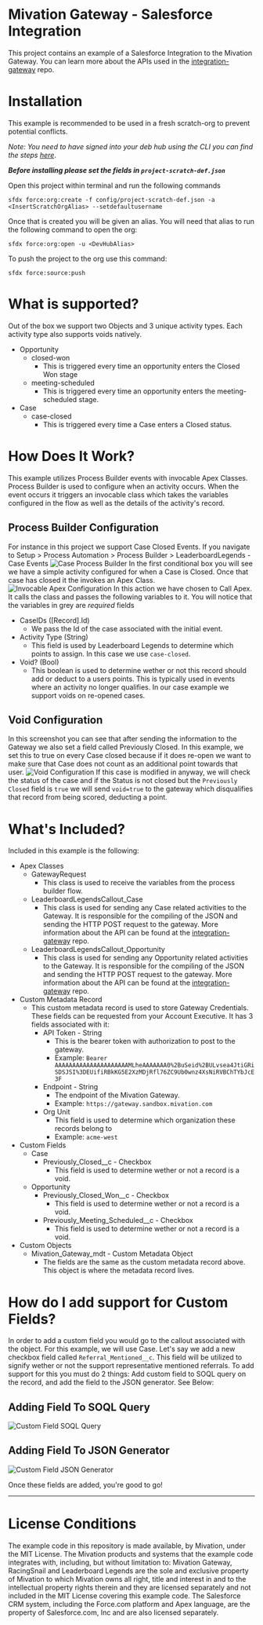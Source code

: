 # Mivation Gateway - Salesforce Integration
This project contains an example of a Salesforce Integration to the Mivation Gateway. You can learn more about the APIs used in the [integration-gateway](https://github.com/mivation/integration-gateway) repo.


# Installation
This example is recommended to be used in a fresh scratch-org to prevent potential conflicts.

_Note: You need to have signed into your deb hub using the CLI you can find the steps [here](https://developer.salesforce.com/docs/atlas.en-us.sfdx_dev.meta/sfdx_dev/sfdx_dev_cli_usernames_orgs.htm)_.

***Before installing please set the fields in `project-scratch-def.json`***

Open this project within terminal and run the following commands
```
sfdx force:org:create -f config/project-scratch-def.json -a <InsertScratchOrgAlias> --setdefaultusername
```
Once that is created you will be given an alias. You will need that alias to run the following command to open the org:
```
sfdx force:org:open -u <DevHubAlias>
```
To push the project to the org use this command:
```
sfdx force:source:push
```

# What is supported?
Out of the box we support two Objects and 3 unique activity types. Each activity type also supports voids natively.
* Opportunity
    * closed-won
        * This is triggered every time an opportunity enters the Closed Won stage
    * meeting-scheduled
        * This is triggered every time an opportunity enters the meeting-scheduled stage.
* Case
    * case-closed
        * This is triggered every time a Case enters a Closed status.


# How Does It Work?
This example utilizes Process Builder events with invocable Apex Classes. Process Builder is used to configure when an activity occurs. When the event occurs it triggers an invocable class which takes the variables configured in the flow as well as the details of the activity's record.

## Process Builder Configuration
For instance in this project we support Case Closed Events. If you navigate to Setup > Process Automation > Process Builder > LeaderboardLegends - Case Events
![Case Process Builder](/.github/images/case-process-builder.png)
In the first conditional box you will see we have a simple activity configured for when a Case is Closed. Once that case has closed it the invokes an Apex Class.
![Invocable Apex Configuration](/.github/images/case-invocable-apex.png)
In this action we have chosen to Call Apex. It calls the class and passes the following variables to it. You will notice that the variables in grey are *required* fields
* CaseIDs ([Record].Id)
    * We pass the Id of the case associated with the initial event.
* Activity Type (String)
    * This field is used by Leaderboard Legends to determine which points to assign. In this case we use `case-closed`.
* Void? (Bool) 
    * This boolean is used to determine wether or not this record should add or deduct to a users points. This is typically used in events where an activity no longer qualifies. In our case example we support voids on re-opened cases. 

## Void Configuration
In this screenshot you can see that after sending the information to the Gateway we also set a field called Previously Closed. In this example, we set this to true on every Case closed because if it does re-open we want to make sure that Case does not count as an additional point towards that user.
![Void Configuration](/.github/images/case-void-configuration.png)
If this case is modified in anyway, we will check the status of the case and if the Status is not closed but the `Previously Closed` field is `true` we will send `void=true` to the gateway which disqualifies that record from being scored, deducting a point.

# What's Included?
Included in this example is the following:
* Apex Classes
    * GatewayRequest
        * This class is used to receive the variables from the process builder flow.
    * LeaderboardLegendsCallout_Case
        * This class is used for sending any Case related activities to the Gateway. It is responsible for the compiling of the JSON and sending the HTTP POST request to the gateway. More information about the API can be found at the [integration-gateway](https://github.com/mivation/integration-gateway) repo.
    * LeaderboardLegendsCallout_Opportunity
        * This class is used for sending any Opportunity related activities to the Gateway. It is responsible for the compiling of the JSON and sending the HTTP POST request to the gateway. More information about the API can be found at the [integration-gateway](https://github.com/mivation/integration-gateway) repo.
* Custom Metadata Record
    * This custom metadata record is used to store Gateway Credentials. These fields can be requested from your Account Executive. It has 3 fields associated with it:
        * API Token - String
            * This is the bearer token with authorization to post to the gateway.
            * Example: `Bearer AAAAAAAAAAAAAAAAAAAAAMLheAAAAAAA0%2BuSeid%2BULvsea4JtiGRiSDSJSI%3DEUifiRBkKG5E2XzMDjRfl76ZC9Ub0wnz4XsNiRVBChTYbJcE3F`
        * Endpoint - String
            * The endpoint of the Mivation Gateway.
            * Example: `https://gateway.sandbox.mivation.com`
        * Org Unit
            * This field is used to determine which organization these records belong to
            * Example: `acme-west`
* Custom Fields
    * Case
        * Previously_Closed__c - Checkbox
            * This field is used to determine wether or not a record is a void.
    * Opportunity
        * Previously_Closed_Won__c - Checkbox
            * This field is used to determine wether or not a record is a void.
        * Previously_Meeting_Scheduled__c - Checkbox
            * This field is used to determine wether or not a record is a void.
* Custom Objects
    * Mivation_Gateway_mdt - Custom Metadata Object
        * The fields are the same as the custom metadata record above. This object is where the metadata record lives.

# How do I add support for Custom Fields?
In order to add a custom field you would go to the callout associated with the object. For this example, we will use Case. Let's say we add a new checkbox field called `Referral_Mentioned__c`. This field will be utilized to signify wether or not the support representative mentioned referrals. To add support for this you must do 2 things: Add custom field to SOQL query on the record, and add the field to the JSON generator. See Below:
## Adding Field To SOQL Query
![Custom Field SOQL Query](/.github/images/custom-field-soql-query.gif)

## Adding Field To JSON Generator
![Custom Field JSON Generator](/.github/images/custom-field-json-generator.gif)

Once these fields are added, you're good to go!

---

# License Conditions
The example code in this repository is made available, by Mivation, under the MIT License.  The Mivation products and systems that the example code integrates with, including, but without limitation to: Mivation Gateway, RacingSnail and Leaderboard Legends are the sole and exclusive property of Mivation to which Mivation owns all right, title and interest in and to the intellectual property rights therein and they are licensed separately and not included in the MIT License covering this example code.  The Salesforce CRM system, including the Force.com platform and Apex language, are the property of Salesforce.com, Inc and are also licensed separately. 






